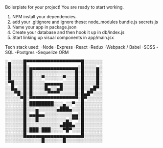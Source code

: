 
Boilerplate for your project! You are ready to start working.

1) NPM install your dependencies.
2) add your .gitignore and ignore these:
  node_modules
  bundle.js
  secrets.js
3) Name your app in package.json
4) Create your database and then hook it up in db/index.js
5) Start linking up visual components in app/main.jsx

Tech stack used:
-Node
-Express
-React
-Redux
-Webpack / Babel
-SCSS
-SQL
-Postgres
-Sequelize ORM

░▄░░░░█▀▀▀▀▀▀▀▀▀▀▀▀▀▀▀▀▀▀█░░░░░░
░█░░░░█░▄▄▄▄▄▄▄▄▄▄▄▄▄▄▄▄░█░░░░▄░
░█░░░░█░█░░░░░░░░░░░░░░█░█░░░░█░
░█░░░░█░█░░░▀░░░░░░▀░░░█░█░░░░█░
░▀█░░░█░█░░░░▄▄▄▄▄▄░░░░█░█░░░░█░
░░█▄░░█░█░░░░█▄░░▄█░░░░█░█░░▄█▀░
░░░▀█░█░█░░░░░▀▀▀▀░░░░░█░█▄█▀░░░
░░░░░▀█░▀▀▀▀▀▀▀▀▀▀▀▀▀▀▀▀░█▀░░░░░
░░░░░░█░████████░░░▄░░▀░░█░░░░░░
░░░░░░█░░░▄░░░░░░▄███▄░░░█░░░░░░
░░░░░░█░▄▄█▄▄░░░░░░░░░▄▄░█░░░░░░
░░░░░░█░░░█░░░░░░░░░▄░▀▀░█░░░░░░
░░░░░░█░░░░░░░░░░░▄███▄░░█░░░░░░
░░░░░░█░███░███░░░░▀█▀░░░█░░░░░░
░░░░░░█▄▄▄▄▄▄▄▄▄▄▄▄▄▄▄▄▄▄█░░░░░░
░░░░░░░░░░░░█░░░░░░█░░░░░░░░░░░░
